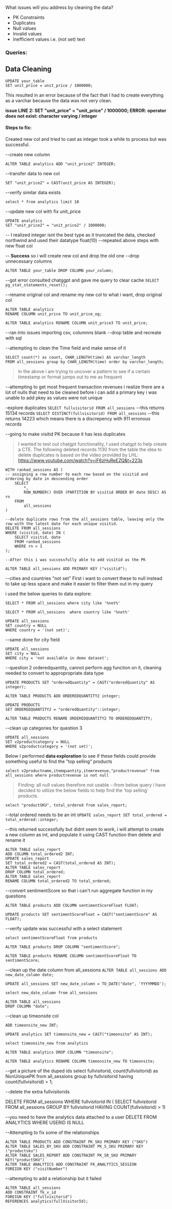 What issues will you address by cleaning the data?

* PK Constraints
* Duplicates
* Null values
* Invalid values
* Inefficient values i.e. (not set) text

### Queries:
## Data Cleaning

```
UPDATE your_table
SET unit_price = unit_price / 1000000;
```

This resulted in an error because of the fact that I had to create everything as a varchar because the data
was not very clean.

**issue LINE 2: SET "unit_price" = "unit_price" / 1000000;
ERROR:  operator does not exist: character varying / integer**

#### Steps to fix: 

 Created new col and tried to cast as integer
took a while to process but was successful.

--create new column

```ALTER TABLE analytics ADD "unit_price2" INTEGER;```

--transfer data to new col 

``` UPDATE analytics
SET "unit_price2" = CAST(unit_price AS INTEGER); 
```

--verify similar data exists

``` 
select * from analytics limit 10
```

--update new col with fix unit_price

```
UPDATE analytics
SET "unit_price2" = "unit_price2" / 1000000;
```

-- I realized integer isnt the best type as it truncated the data, checked northwind and used their datatype float(10)
--repeated above steps with new float col


-- **Success** so i will create new col and drop the old one
--drop unnecessary columns
```
ALTER TABLE your_table DROP COLUMN your_column;
```

--got error consulted chatggpt and gave me query to clear cache
`SELECT pg_stat_statements_reset();`

--rename original col and rename my new col to what i want, drop original col
```
ALTER TABLE analytics
RENAME COLUMN unit_price TO unit_price_og;
```

`ALTER TABLE analytics RENAME COLUMN unit_price3 TO unit_price;`

--ran into issues importing csv, columnns blank
--drop table and recreate with sql

--attempting to clean the Time field and make sense of it
```
SELECT count(*) as count, CHAR_LENGTH(time) AS varchar_length
FROM all_sessions group by CHAR_LENGTH(time) order by varchar_length;
```

> In the above i am trying to uncover a pattern to see if a certain timestamp or format jumps out to me as frequent

--attempting to get most frequent transaction revenues i realize there are a lot of nulls that need to be cleaned before i can add a primary key
i was unable to add pkey as values were not unique

-explore duplicates
`SELECT fullvisitorid FROM all_sessions`
--this returns 15134 records
`SELECT DISTINCT(fullvisitorid) FROM all_sessions`
--this returns 14223 which means there is a discrepency with 911 erronous records


--going to make visitid PK because it has less duplicates

> I wanted to test out chatgpt functionality, I used chatgpt to help create a CTE. The following deleted records 1130 from the table
the idea to delete duplicates is based on the video provided by LHL: https://www.youtube.com/watch?v=iF6zHuReEZQ&t=223s
```
WITH ranked_sessions AS (
-- assigning a row number to each row based on the visitid and ordering by date in descending order
    SELECT
        *,
        ROW_NUMBER() OVER (PARTITION BY visitid ORDER BY date DESC) AS rn
    FROM
        all_sessions
)

--delete duplicate rows from the all_sessions table, leaving only the row with the latest date for each unique visitid.
DELETE FROM all_sessions
WHERE (visitid, date) IN (
    SELECT visitid, date
    FROM ranked_sessions
    WHERE rn > 1
);

--After this i was successfully able to add visitid as the PK

```

`ALTER TABLE all_sessions ADD PRIMARY KEY ("visitid"); `


--cities and countries "not set"
First i want to convert these to null instead to take up less space and make it easier to filter them out in my query

i used the below queries to data explore:

`SELECT * FROM all_sessions where city like '%not%'`

`SELECT * FROM all_sessions 
where country like '%not%'`

```
UPDATE all_sessions
SET country = NULL
WHERE country = '(not set)';
```
--same done for city field

```
UPDATE all_sessions
SET city = NULL
WHERE city = 'not available in demo dataset';
```

--question 2 orderedquantity, cannot perform agg function on it, cleaning needed to convert to appropropriate data type


`UPDATE PRODUCTS
SET "orderedQuantity" = CAST("orderedQuantity" AS integer);`


`ALTER TABLE PRODUCTS ADD ORDEREDQUANTITY2 integer;`


```
UPDATE PRODUCTS
SET ORDEREDQUANTITY2 = "orderedQuantity"::integer;
```


`ALTER TABLE PRODUCTS RENAME ORDEREDQUANTITY2 TO ORDEREDQUANTITY;`

--clean up categories for question 3
```
UPDATE all_sessions
SET v2productcategory = NULL
WHERE v2productcategory = '(not set)';
```

Below I performed **data exploration** to see if these fields could provide something useful to find the "top selling" products

`select v2productname,itemquantity,itemrevenue,"productrevenue" from all_sessions where productrevenue is not null`

>Finding: all null values therefore not usable
--from below query i have decided to utilize the below fields to help find the 'top selling' products.

`select "productSKU", total_ordered from sales_report;`

--total ordered needs to be an int
`UPDATE sales_report SET total_ordered = total_ordered::integer;`

--this returned successfully but didnt seem to work, i will attempt to create a new column as int, and populate it using CAST function then delete and rename it
```
ALTER TABLE sales_report
ADD COLUMN total_ordered2 INT;
UPDATE sales_report
SET total_ordered2 = CAST(total_ordered AS INT);
ALTER TABLE sales_report
DROP COLUMN total_ordered;
ALTER TABLE sales_report
RENAME COLUMN total_ordered2 TO total_ordered;
```


--convert sentimentScore so that i can't run aggregate function in my questions

`ALTER TABLE products
ADD COLUMN sentimentScoreFloat FLOAT;`

`UPDATE products
SET sentimentScoreFloat = CAST("sentimentScore" AS FLOAT);`

--verify update was successful with a select statement

`select sentimentScoreFloat from products`

`ALTER TABLE products
DROP COLUMN "sentimentScore";`

`ALTER TABLE products
RENAME COLUMN sentimentScoreFloat TO sentimentScore;`

--clean up the date column from all_sessions
`ALTER TABLE all_sessions
ADD new_date_column date;`

`UPDATE all_sessions
SET new_date_column = TO_DATE("date", 'YYYYMMDD');`

`select new_date_column from all_sessions`

```
ALTER TABLE all_sessions
DROP COLUMN "date";
```

--clean up timeonsite col
```ALTER TABLE analytics
ADD timeonsite_new INT;
```


`UPDATE analytics
SET timeonsite_new = CAST("timeonsite" AS INT);`

`select timeonsite_new from analytics`

`ALTER TABLE analytics
DROP COLUMN "timeonsite";`


`ALTER TABLE analytics
RENAME COLUMN timeonsite_new TO timeonsite;`


--get a picture of the duped ids
select fullvisitorid, count(fullvisitorid) as NonUniquePK
from all_sessions
group by fullvisitorid
having count(fullvisitorid) > 1;

--delete the extra fullvisitorids

DELETE FROM all_sessions
WHERE fullvisitorid IN (
	SELECT fullvisitorid FROM all_sessions
	GROUP BY fullvisitorid
	HAVING COUNT(fullvisitorid) > 1)
	
--you need to have the analytics data attached to a user
DELETE
FROM ANALYTICS
WHERE USERID IS NULL

--Attempting to fix some of the relationships
```
ALTER TABLE PRODUCTS ADD CONSTRAINT PK_SKU PRIMARY KEY ("SKU")
ALTER TABLE SALES_BY_SKU ADD CONSTRAINT PK_S_SKU PRIMARY KEY ("productsku")
ALTER TABLE SALES_REPORT ADD CONSTRAINT PK_SR_SKU PRIMARY KEY("productSKU")
ALTER TABLE ANALYTICS ADD CONSTRAINT FK_ANALYTICS_SESSION
FOREIGN KEY ("visitNumber")
```

--attempting to add a relationship but it failed
```
ALTER TABLE all_sessions
ADD CONSTRAINT fk_v_id
FOREIGN KEY ("fullvisitorid")
REFERENCES analytics(fullVisitorId);
```
